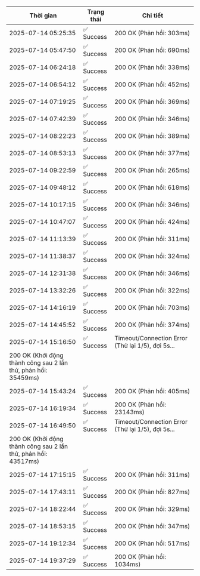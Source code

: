 | Thời gian | Trạng thái | Chi tiết |
|---|---|---|
| 2025-07-14 05:25:35 | ✅ Success | 200 OK (Phản hồi: 303ms) |
| 2025-07-14 05:47:50 | ✅ Success | 200 OK (Phản hồi: 690ms) |
| 2025-07-14 06:24:18 | ✅ Success | 200 OK (Phản hồi: 338ms) |
| 2025-07-14 06:54:12 | ✅ Success | 200 OK (Phản hồi: 452ms) |
| 2025-07-14 07:19:25 | ✅ Success | 200 OK (Phản hồi: 369ms) |
| 2025-07-14 07:42:39 | ✅ Success | 200 OK (Phản hồi: 346ms) |
| 2025-07-14 08:22:23 | ✅ Success | 200 OK (Phản hồi: 389ms) |
| 2025-07-14 08:53:13 | ✅ Success | 200 OK (Phản hồi: 377ms) |
| 2025-07-14 09:22:59 | ✅ Success | 200 OK (Phản hồi: 265ms) |
| 2025-07-14 09:48:12 | ✅ Success | 200 OK (Phản hồi: 618ms) |
| 2025-07-14 10:17:15 | ✅ Success | 200 OK (Phản hồi: 346ms) |
| 2025-07-14 10:47:07 | ✅ Success | 200 OK (Phản hồi: 424ms) |
| 2025-07-14 11:13:39 | ✅ Success | 200 OK (Phản hồi: 311ms) |
| 2025-07-14 11:38:37 | ✅ Success | 200 OK (Phản hồi: 324ms) |
| 2025-07-14 12:31:38 | ✅ Success | 200 OK (Phản hồi: 346ms) |
| 2025-07-14 13:32:26 | ✅ Success | 200 OK (Phản hồi: 322ms) |
| 2025-07-14 14:16:19 | ✅ Success | 200 OK (Phản hồi: 703ms) |
| 2025-07-14 14:45:52 | ✅ Success | 200 OK (Phản hồi: 374ms) |
| 2025-07-14 15:16:50 | ✅ Success | Timeout/Connection Error (Thử lại 1/5), đợi 5s...
200 OK (Khởi động thành công sau 2 lần thử, phản hồi: 35459ms) |
| 2025-07-14 15:43:24 | ✅ Success | 200 OK (Phản hồi: 405ms) |
| 2025-07-14 16:19:34 | ✅ Success | 200 OK (Phản hồi: 23143ms) |
| 2025-07-14 16:49:50 | ✅ Success | Timeout/Connection Error (Thử lại 1/5), đợi 5s...
200 OK (Khởi động thành công sau 2 lần thử, phản hồi: 43517ms) |
| 2025-07-14 17:15:15 | ✅ Success | 200 OK (Phản hồi: 311ms) |
| 2025-07-14 17:43:11 | ✅ Success | 200 OK (Phản hồi: 827ms) |
| 2025-07-14 18:22:44 | ✅ Success | 200 OK (Phản hồi: 329ms) |
| 2025-07-14 18:53:15 | ✅ Success | 200 OK (Phản hồi: 347ms) |
| 2025-07-14 19:12:34 | ✅ Success | 200 OK (Phản hồi: 517ms) |
| 2025-07-14 19:37:29 | ✅ Success | 200 OK (Phản hồi: 1034ms) |
